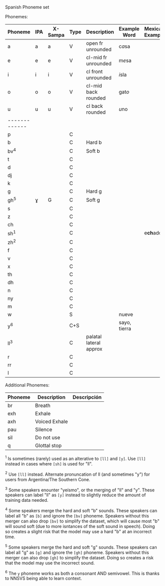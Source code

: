 Spanish Phoneme set

Phonemes:

| Phoneme       | IPA | X-Sampa | Type | Description          | Example Word | Mexican Example |
| ------------- | --- | ------- | ---- | -------------------- | ------------ | --------------- |
| a             | a   | a       | V    | open fr unrounded    | c*a*sa     |
| e             | e   | e       | V    | cl-mid fr unrounded  | m*e*sa     |
| i             | i   | i       | V    | cl front unrounded   | *i*sla     |
| o             | o   | o       | V    | cl-mid back rounded  | gat*o*     |
| u             | u   | u       | V    | cl back rounded      | *u*no      |
| ------------- |     |         |      |                      |              |
| p             |     |         | C    |                      |              |
| b             |     |         | C    | Hard b               |              |
| bv<sup>4</sup>|     |         | C    | Soft b               |              |
| t             |     |         | C    |                      |              |
| d             |     |         | C    |                      |              |
| dj            |     |         | C    |                      |              |
| k             |     |         | C    |                      |              |
| g             |     |         | C    | Hard g               |              |
| gh<sup>5</sup>| ɣ   | G       | C    | Soft g               |              |
| s             |     |         | C    |                      |              |
| z             |     |         | C    |                      |              |
| ch            |     |         | C    |                      |              |
| sh<sup>1</sup>|     |         | C    |                      |              | e**ch**ador
| zh<sup>2</sup>|     |         | C    |                      |              |
| f             |     |         | C    |                      |              |
| v             |     |         | C    |                      |              |
| x             |     |         | C    |                      |              |
| th            |     |         | C    |                      |              |
| dh            |     |         | C    |                      |              |
| n             |     |         | C    |                      |              |
| ny            |     |         | C    |                      |              |
| m             |     |         | C    |                      |              |
| w             |     |         | S    |                      | nueve        |
| y<sup>6</sup> |     |         | C+S  |                      | sayo, tierra             |
| ll<sup>3</sup>|     |         | C    | palatal lateral approx |              |
| r             |     |         | C    |                      |              |
| rr            |     |         | C    |                      |              |
| l             |     |         | C    |                      |              |

Additional Phonemes:

| Phoneme | Description  | Descripción |
| ------- | ------------ | ----------- |
| br      | Breath       | 
| exh     | Exhale       | 
| axh     | Voiced Exhale|
| pau     | Silence      | 
| sil     | Do not use   | 
| q       | Glottal stop | 

<sup>1</sup> Is sometimes (rarely) used as an alterative to `[ll]` and `[y]`. Use `[ll]` instead in cases where `[sh]` is used for "ll".

<sup>2</sup> Use `[ll]` instead. Alternate pronuncation of ll (and sometimes "y") for users from Argentina/The Southern Cone.

<sup>3</sup> Some speakers enounter "yeísmo", or the merging of "ll" and "y". These speakers can label "ll" as `[y]` instead to slightly reduce the amount of training data needed.

<sup>4</sup> Some speakers merge the hard and soft "b" sounds. These speakers can label all "b" as `[b]` and ignore the `[bv]` phoneme. Speakers without this merger can also drop `[bv]` to simplify the dataset, which will cause most "b" will sound soft (due to more isntances of the soft sound in speech). Doing so creates a slight risk that the model may use a hard "b" at an incorrect time.

<sup>5</sup> Some speakers merge the hard and soft "g" sounds. These speakers can label all "g" as `[g]` and ignore the `[gh]` phoneme. Speakers without this merger can also drop `[gh]` to simplify the dataset. Doing so creates a risk that the model may use the incorrect sound.

<sup>6</sup> The `y` phoneme works as both a consonant AND semivowel. This is thanks to NNSVS being able to learn context.
